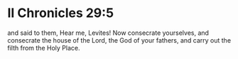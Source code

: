 # II Chronicles 29:5

and said to them, Hear me, Levites! Now consecrate yourselves, and consecrate the house of the Lord, the God of your fathers, and carry out the filth from the Holy Place.
